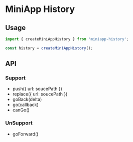 # MiniApp History

## Usage
```js
import { createMiniAppHistory } from 'miniapp-history';

const history = createMiniAppHistory();
```

## API

### Support
* push({ url: soucePath })
* replace({ url: soucePath })
* goBack(delta)
* go(callback)
* canGo()

### UnSupport
* goForward()
